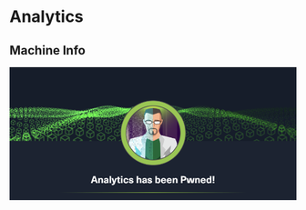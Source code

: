 # Analytics

## Machine Info

![image-20231203210649467](./Analytics.assets/image-20231203210649467.png)
